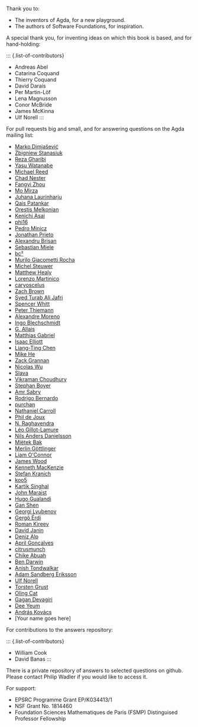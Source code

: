 Thank you to: 
- The inventors of Agda, for a new playground. 
- The authors of Software Foundations, for inspiration. 

A special thank you, for inventing ideas on which this book is based, and for hand-holding:

::: {.list-of-contributors}
-   Andreas Abel
-   Catarina Coquand
-   Thierry Coquand
-   David Darais
-   Per Martin-Löf
-   Lena Magnusson
-   Conor McBride
-   James McKinna
-   Ulf Norell
:::

For pull requests big and small, and for answering questions on the Agda
mailing list:

-   [Marko Dimjašević](https://github.com/mdimjasevic)
-   [Zbigniew Stanasiuk](https://github.com/Kwezan)
-   [Reza Gharibi](https://github.com/h4iku)
-   [Yasu Watanabe](https://github.com/ywata)
-   [Michael Reed](https://github.com/mreed20)
-   [Chad Nester](https://github.com/Cubesoup)
-   [Fangyi Zhou](https://github.com/fangyi-zhou)
-   [Mo Mirza](https://github.com/momirza)
-   [Juhana Laurinharju](https://github.com/Fingerzam)
-   [Qais Patankar](https://github.com/qaisjp)
-   [Orestis Melkonian](https://github.com/omelkonian)
-   [Kenichi Asai](https://github.com/kenichi-asai)
-   [phi16](https://github.com/phi16)
-   [Pedro Minicz](https://github.com/pedrominicz)
-   [Jonathan Prieto](https://github.com/jonaprieto)
-   [Alexandru Brisan](https://github.com/abrisan)
-   [Sebastian Miele](https://github.com/whxvd)
-   [bc²](https://github.com/odanoburu)
-   [Murilo Giacometti Rocha](https://github.com/murilogiacometti)
-   [Michel Steuwer](https://github.com/michel-steuwer)
-   [Matthew Healy](https://github.com/matthew-healy)
-   [Lorenzo Martinico](https://github.com/lzmartinico)
-   [caryoscelus](https://github.com/caryoscelus)
-   [Zach Brown](https://github.com/zachrbrown)
-   [Syed Turab Ali Jafri](https://github.com/trajafri)
-   [Spencer Whitt](https://github.com/spwhitt)
-   [Peter Thiemann](https://github.com/peterthiemann)
-   [Alexandre Moreno](https://github.com/moleike)
-   [Ingo Blechschmidt](https://github.com/iblech)
-   [G. Allais](https://github.com/gallais)
-   [Matthias Gabriel](https://github.com/MatthiasGabriel)
-   [Isaac Elliott](https://github.com/LightAndLight)
-   [Liang-Ting Chen](https://github.com/L-TChen)
-   [Mike He](https://github.com/AD1024)
-   [Zack Grannan](https://github.com/zgrannan)
-   [Nicolas Wu](https://github.com/zenzike)
-   [Slava](https://github.com/vipo)
-   [Vikraman Choudhury](https://github.com/vikraman)
-   [Stephan Boyer](https://github.com/stepchowfun)
-   [Amr Sabry](https://github.com/sabry)
-   [Rodrigo Bernardo](https://github.com/rodamber)
-   [purchan](https://github.com/purchan)
-   [Nathaniel Carroll](https://github.com/potato4444)
-   [Phil de Joux](https://github.com/philderbeast)
-   [N. Raghavendra](https://github.com/nyraghu)
-   [Léo Gillot-Lamure](https://github.com/navaati)
-   [Nils Anders Danielsson](https://github.com/nad)
-   [Miëtek Bak](https://github.com/mietek)
-   [Merlin Göttlinger](https://github.com/mgttlinger)
-   [Liam O\'Connor](https://github.com/liamoc)
-   [James Wood](https://github.com/laMudri)
-   [Kenneth MacKenzie](https://github.com/kwxm)
-   [Stefan Kranich](https://github.com/kranich)
-   [koo5](https://github.com/koo5)
-   [Kartik Singhal](https://github.com/k4rtik)
-   [John Maraist](https://github.com/jphmrst)
-   [Hugo Gualandi](https://github.com/hugomg)
-   [Gan Shen](https://github.com/gshen42)
-   [Georgi Lyubenov](https://github.com/googleson78)
-   [Gergő Érdi](https://github.com/gergoerdi)
-   [Roman Kireev](https://github.com/effectfully)
-   [David Janin](https://github.com/djanin)
-   [Deniz Alp](https://github.com/dalpd)
-   [April Gonçalves](https://github.com/cyberglot)
-   [citrusmunch](https://github.com/citrusmunch)
-   [Chike Abuah](https://github.com/chikeabuah)
-   [Ben Darwin](https://github.com/bcdarwin)
-   [Anish Tondwalkar](https://github.com/atondwal)
-   [Adam Sandberg Eriksson](https://github.com/adamse)
-   [Ulf Norell](https://github.com/UlfNorell)
-   [Torsten Grust](https://github.com/Teggy)
-   [Oling Cat](https://github.com/OlingCat)
-   [Gagan Devagiri](https://github.com/GaganSD)
-   [Dee Yeum](https://github.com/ChefYeum)
-   [András Kovács](https://github.com/AndrasKovacs)
-   \[Your name goes here\]

For contributions to the answers repository:

::: {.list-of-contributors}
-   William Cook
-   David Banas
:::

There is a private repository of answers to selected questions on
github. Please contact Philip Wadler if you would like to access it. 

For support: 
  - EPSRC Programme Grant EP/K034413/1 
  - NSF Grant No. 1814460 
  - Foundation Sciences Mathematiques de Paris (FSMP) Distinguised Professor
  Fellowship
